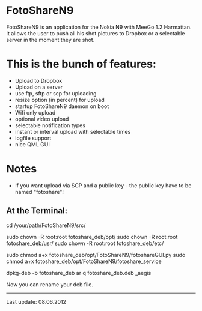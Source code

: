 FotoShareN9
===========

FotoShareN9 is an application for the Nokia N9 with MeeGo 1.2 Harmattan. 
It allows the user to push all his shot pictures to Dropbox or a 
selectable server in the moment they are shot.

This is the bunch of features:
==
- Upload to Dropbox
- Upload on a server
- use ftp, sftp or scp for uploading
- resize option (in percent) for upload
- startup FotoShareN9 daemon on boot
- Wifi only upload
- optional video upload
- selectable notification types
- instant or interval upload with selectable times
- logfile support
- nice QML GUI

Notes
==
- If you want upload via SCP and a public key - the public key have to
be named "fotoshare"!

At the Terminal:
----------------
cd /your/path/FotoShareN9/src/

sudo chown -R root:root fotoshare_deb/opt/
sudo chown -R root:root fotoshare_deb/usr/
sudo chown -R root:root fotoshare_deb/etc/

sudo chmod a+x fotoshare_deb/opt/FotoShareN9/fotoshareGUI.py
sudo chmod a+x fotoshare_deb/opt/FotoShareN9/fotoshare_service

dpkg-deb -b fotoshare_deb
ar q fotoshare_deb.deb _aegis

Now you can rename your deb file.

------------------

Last update: 08.06.2012





